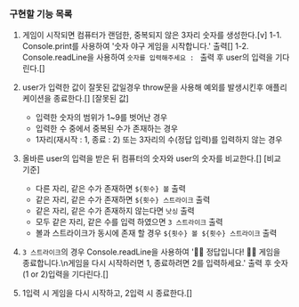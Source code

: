 ### 구현할 기능 목록

1. 게임이 시작되면 컴퓨터가 랜덤한, 중복되지 않은 3자리 숫자를 생성한다.[v]
   1-1. Console.print를 사용하여 '숫자 야구 게임을 시작합니다.' 출력[]
   1-2. Console.readLine을 사용하여 `숫자를 입력해주세요 : ` 출력 후 user의 입력을 기다린다.[]

2. user가 입력한 값이 잘못된 값일경우 throw문을 사용해 예외를 발생시킨후 애플리케이션을 종료한다.[]
   [잘못된 값]

   - 입력한 숫자의 범위가 1~9를 벗어난 경우
   - 입력한 수 중에서 중복된 수가 존재하는 경우
   - 1자리(재시작 : 1, 종료 : 2) 또는 3자리의 수(정답 입력)를 입력하지 않는 경우

3. 올바른 user의 입력을 받은 뒤 컴퓨터의 숫자와 user의 숫자를 비교한다.[]
   [비교 기준]

   - 다른 자리, 같은 수가 존재하면 `${횟수} 볼` 출력
   - 같은 자리, 같은 수가 존재하면 `${횟수} 스트라이크` 출력
   - 같은 자리, 같은 수가 존재하지 않는다면 `낫싱` 출력
   - 모두 같은 자리, 같은 수를 입력 하였으면 `3 스트라이크` 출력
   - 볼과 스트라이크가 동시에 존재 할 경우 `${횟수} 볼 ${횟수} 스트라이크` 출력

4. `3 스트라이크`의 경우 Console.readLine을 사용하여 '🎉🥳 정답입니다! 🥳🎉 게임을 종료합니다.\n게임을 다시 시작하러면 1, 종료하려면 2를 입력하세요.' 출력 후 숫자(1 or 2)입력을 기다린다.[]

5. 1입력 시 게임을 다시 시작하고, 2입력 시 종료한다.[]
